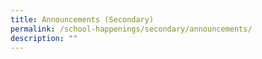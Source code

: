 ```yaml
---
title: Announcements (Secondary)
permalink: /school-happenings/secondary/announcements/
description: ""
---
```

